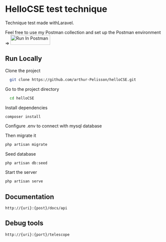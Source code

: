# HelloCSE test technique 

Technique test made withLaravel.

Feel free to use my Postman collection and set up the Postman environment => [<img src="https://run.pstmn.io/button.svg" alt="Run In Postman" style="width: 128px; height: 32px;">](https://app.getpostman.com/run-collection/4965583-11f53d4b-7cc8-458a-a738-2c8258288ff1?action=collection%2Ffork&source=rip_markdown&collection-url=entityId%3D4965583-11f53d4b-7cc8-458a-a738-2c8258288ff1%26entityType%3Dcollection%26workspaceId%3D1d6284f1-b336-444b-9d20-661dd7650725#?env%5Blocal%5D=W3sia2V5IjoidG9rZW4iLCJ2YWx1ZSI6IiIsImVuYWJsZWQiOnRydWUsInR5cGUiOiJkZWZhdWx0Iiwic2Vzc2lvblZhbHVlIjoiIiwic2Vzc2lvbkluZGV4IjowfSx7ImtleSI6InByb2ZpbGlEIiwidmFsdWUiOiIiLCJlbmFibGVkIjp0cnVlLCJ0eXBlIjoiZGVmYXVsdCIsInNlc3Npb25WYWx1ZSI6IiIsInNlc3Npb25JbmRleCI6MX1d)

## Run Locally  

Clone the project  

~~~bash  
  git clone https://github.com/arthur-Pelisson/helloCSE.git
~~~

Go to the project directory  

~~~bash  
  cd helloCSE
~~~

Install dependencies  

~~~bash  
composer install
~~~

Configure .env to connect with mysql database

Then migrate it
~~~bash  
php artisan migrate
~~~

Seed database 

~~~
php artisan db:seed
~~~

Start the server  

~~~bash  
php artisan serve
~~~

## Documentation
~~~
http://{uri}:{post}/docs/api
~~~
## Debug tools 
~~~
http://{uri}:{port}/telescope
~~~